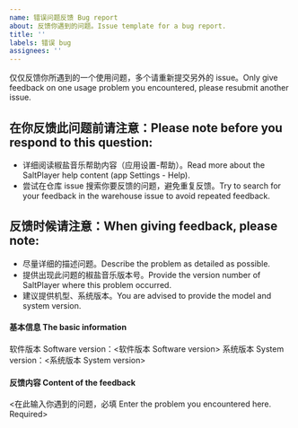 ```yaml
---
name: 错误问题反馈 Bug report
about: 反馈你遇到的问题。Issue template for a bug report.
title: ''
labels: 错误 bug
assignees: ''
---
```


仅仅反馈你所遇到的一个使用问题，多个请重新提交另外的 issue。Only give feedback on one usage problem you encountered, please resubmit another issue.

在你反馈此问题前请注意：Please note before you respond to this question:
-------------------------
- 详细阅读椒盐音乐帮助内容（应用设置-帮助）。Read more about the SaltPlayer help content (app Settings - Help).
- 尝试在仓库 issue 搜索你要反馈的问题，避免重复反馈。Try to search for your feedback in the warehouse issue to avoid repeated feedback.

反馈时候请注意：When giving feedback, please note:
-------------------------
- 尽量详细的描述问题。Describe the problem as detailed as possible.
- 提供出现此问题的椒盐音乐版本号。Provide the version number of SaltPlayer where this problem occurred.
- 建议提供机型、系统版本。You are advised to provide the model and system version.

#### 基本信息 The basic information

软件版本 Software version：<软件版本 Software version>
系统版本 System version：<系统版本 System version>

#### 反馈内容 Content of the feedback

<在此输入你遇到的问题，必填 Enter the problem you encountered here. Required>
